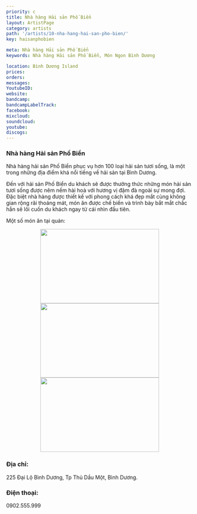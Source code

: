 ```yaml
---
priority: c
title: Nhà hàng Hải sản Phố Biển
layout: ArtistPage
category: artists
path: '/artists/10-nha-hang-hai-san-pho-bien/'
key: haisanphobien

meta: Nhà hàng Hải sản Phố Biển
keywords: Nhà hàng Hải sản Phố Biển, Món Ngon Bình Dương

location: Bình Dương Island
prices: 
orders: 
messages: 
YoutubeID: 
website: 
bandcamp: 
bandcampLabelTrack: 
facebook: 
mixcloud: 
soundcloud: 
youtube: 
discogs: 
---
```

<h3>Nhà hàng Hải sản Phố Biển</h3>

Nhà hàng hải sản Phố Biển phục vụ hơn 100 loại hải sản tươi sống, là một trong những địa điểm khá nổi tiếng về hải sản tại Bình Dương.

Đến với hải sản Phố Biển du khách sẽ được thưởng thức những món hải sản tươi sống được nêm nếm hài hoà với hương vị đậm đà ngoài sự mong đợi. Đặc biệt nhà hàng được thiết kế với phong cách khá đẹp mắt cùng không gian rộng rãi thoáng mát, món ăn được chế biến và trình bày bắt mắt chắc hẳn sẽ lôi cuốn du khách ngay từ cái nhìn đầu tiên.

Một số món ăn tại quán:
<div align="center"><img src="http://dulichbinhduong.org.vn/uploads/images/Cua%20Rang%20Me%20PB.jpg" width="320px" height="200px"></div>
<div align="center"><img src="http://dulichbinhduong.org.vn/uploads/images/Am%20Thuc%20Pbien.jpg" width="320px" height="200px"></div>
<div align="center"><img src="http://dulichbinhduong.org.vn/uploads/images/Pho%20Bien.jpg" width="320px" height="200px"></div>

<h3>Địa chỉ:</h3> 225 Đại Lộ Bình Dương, Tp Thủ Dầu Một, Bình Dương.

<h3>Điện thoại:</h3> 0902.555.999